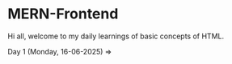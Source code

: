 # MERN-Frontend
Hi all, welcome to my daily learnings of basic concepts of HTML. 

Day 1 (Monday, 16-06-2025)
     =>
